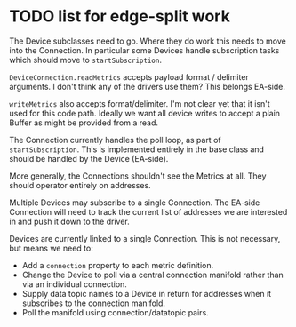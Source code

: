 # TODO list for edge-split work

The Device subclasses need to go. Where they do work this needs to move
into the Connection. In particular some Devices handle subscription
tasks which should move to `startSubscription`.

`DeviceConnection.readMetrics` accepts payload format / delimiter
arguments. I don't think any of the drivers use them? This belongs
EA-side.

`writeMetrics` also accepts format/delimiter. I'm not clear yet that it
isn't used for this code path. Ideally we want all device writes to
accept a plain Buffer as might be provided from a read.

The Connection currently handles the poll loop, as part of
`startSubscription`. This is implemented entirely in the base class and
should be handled by the Device (EA-side).

More generally, the Connections shouldn't see the Metrics at all. They
should operator entirely on addresses.

Multiple Devices may subscribe to a single Connection. The EA-side
Connection will need to track the current list of addresses we are
interested in and push it down to the driver.

Devices are currently linked to a single Connection. This is not
necessary, but means we need to:
* Add a `connection` property to each metric definition.
* Change the Device to poll via a central connection manifold rather
  than via an individual connection.
* Supply data topic names to a Device in return for addresses when it
  subscribes to the connection manifold.
* Poll the manifold using connection/datatopic pairs.
